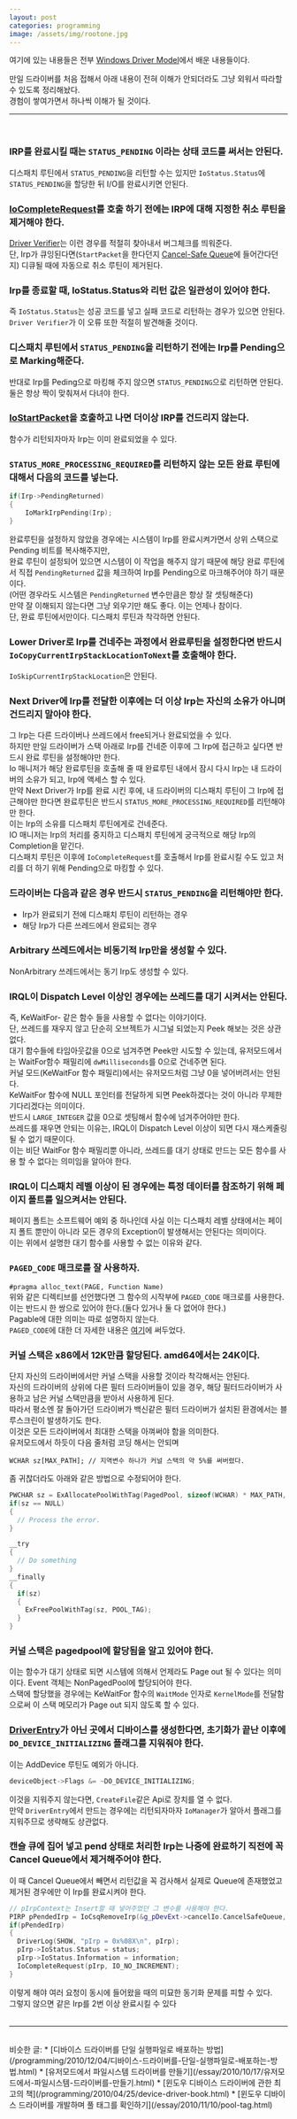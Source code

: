 ```yaml
---
layout: post
categories: programming
image: /assets/img/rootone.jpg
---
```


여기에 있는 내용들은 전부 [Windows Driver Model](https://www.benjaminlog.com/entry/Programming-The-Microsoft-Windows-Driver-Model-2E)에서 배운 내용들이다.

만일 드라이버를 처음 접해서 아래 내용이 전혀 이해가 안되더라도 그냥 외워서 따라할 수 있도록 정리해놨다.  
경험이 쌓여가면서 하나씩 이해가 될 것이다.

---
<br>

### IRP를 완료시킬 때는 `STATUS_PENDING` 이라는 상태 코드를 써서는 안된다.  
디스패치 루틴에서 `STATUS_PENDING`을 리턴할 수는 있지만 `IoStatus.Status`에 `STATUS_PENDING`을 할당한 뒤 I/O를 완료시키면 안된다.

### [IoCompleteRequest](https://docs.microsoft.com/en-us/windows-hardware/drivers/ddi/wdm/nf-wdm-iocompleterequest)를 호출 하기 전에는 IRP에 대해 지정한 취소 루틴을 제거해야 한다.  
[Driver Verifier](https://docs.microsoft.com/en-us/windows-hardware/drivers/devtest/driver-verifier)는 이런 경우를 적절히 찾아내서 버그체크를 띄워준다.  
단, Irp가 큐잉된다면(`StartPacket`을 한다던지 [Cancel-Safe Queue](https://docs.microsoft.com/en-us/windows-hardware/drivers/kernel/cancel-safe-irp-queues)에 들어간다던지) 디큐될 때에 자동으로 취소 루틴이 제거된다.

### Irp를 종료할 때, IoStatus.Status와 리턴 값은 일관성이 있어야 한다.
즉 `IoStatus.Status`는 성공 코드를 넣고 실패 코드로 리턴하는 경우가 있으면 안된다.  
`Driver Verifier`가 이 오류 또한 적절히 발견해줄 것이다.

### 디스패치 루틴에서 `STATUS_PENDING`을 리턴하기 전에는 Irp를 Pending으로 Marking해준다. 
반대로 Irp를 Peding으로 마킹해 주지 않으면 `STATUS_PENDING`으로 리턴하면 안된다.  
둘은 항상 짝이 맞춰져서 다녀야 한다.

### [IoStartPacket](https://docs.microsoft.com/en-us/windows-hardware/drivers/ddi/ntifs/nf-ntifs-iostartpacket)을 호출하고 나면 더이상 IRP를 건드리지 않는다.  
함수가 리턴되자마자 Irp는 이미 완료되었을 수 있다.

### `STATUS_MORE_PROCESSING_REQUIRED`를 리턴하지 않는 모든 완료 루틴에 대해서 다음의 코드를 넣는다.
```c++
if(Irp->PendingReturned)
{
    IoMarkIrpPending(Irp);
}
```
완료루틴을 설정하지 않았을 경우에는 시스템이 Irp를 완료시켜가면서 상위 스택으로 Pending 비트를 복사해주지만,  
완료 루틴이 설정되어 있으면 시스템이 이 작업을 해주지 않기 때문에 해당 완료 루틴에서 직접 `PendingReturned` 값을 체크하여 Irp를 Pending으로 마크해주어야 하기 때문이다.  
(어떤 경우라도 시스템은 `PendingReturned` 변수만큼은 항상 잘 셋팅해준다)  
만약 잘 이해되지 않는다면 그냥 외우기만 해도 좋다. 이는 언제나 참이다.  
단, 완료 루틴에서만이다. 디스패치 루틴과 착각하면 안된다.

### Lower Driver로 Irp를 건네주는 과정에서 완료루틴을 설정한다면 반드시 `IoCopyCurrentIrpStackLocationToNext`를 호출해야 한다.
`IoSkipCurrentIrpStackLocation`은 안된다.

### Next Driver에 Irp를 전달한 이후에는 더 이상 Irp는 자신의 소유가 아니며 건드리지 말아야 한다.  
그 Irp는 다른 드라이버나 쓰레드에서 free되거나 완료되었을 수 있다.  
하지만 만일 드라이버가 스택 아래로 Irp를 건네준 이후에 그 Irp에 접근하고 싶다면 반드시 완료 루틴을 설정해야만 한다.  
Io 매니저가 해당 완료루틴을 호출해 줄 때 완료루틴 내에서 잠시 다시 Irp는 내 드라이버의 소유가 되고, Irp에 액세스 할 수 있다.  
만약 Next Driver가 Irp를 완료 시킨 후에, 내 드라이버의 디스패치 루틴이 그 Irp에 접근해야만 한다면 완료루틴은 반드시 `STATUS_MORE_PROCESSING_REQUIRED`를 리턴해야만 한다.  
이는 Irp의 소유를 디스패치 루틴에게로 건네준다.  
IO 매니저는 Irp의 처리를 중지하고 디스패치 루틴에게 궁극적으로 해당 Irp의 Completion을 맡긴다.  
디스패치 루틴은 이후에 `IoCompleteRequest`를 호출해서 Irp를 완료시킬 수도 있고 처리를 더 하기 위해 Pending으로 마킹할 수 있다.

### 드라이버는 다음과 같은 경우 반드시 `STATUS_PENDING`을 리턴해야만 한다.
* Irp가 완료되기 전에 디스패치 루틴이 리턴하는 경우
* 해당 Irp가 다른 쓰레드에서 완료되는 경우

### Arbitrary 쓰레드에서는 비동기적 Irp만을 생성할 수 있다.  
NonArbitrary 쓰레드에서는 동기 Irp도 생성할 수 있다.

### IRQL이 Dispatch Level 이상인 경우에는 쓰레드를 대기 시켜서는 안된다.  
즉, KeWaitFor- 같은 함수 들을 사용할 수 없다는 이야기이다.  
단, 쓰레드를 재우지 않고 단순히 오브젝트가 시그널 되었는지 Peek 해보는 것은 상관없다.  
대기 함수들에 타임아웃값을 0으로 넘겨주면 Peek만 시도할 수 있는데, 유저모드에서는 WaitFor함수 패밀리에 `dwMilliseconds`를 0으로 건네주면 된다.  
커널 모드(KeWaitFor 함수 패밀리)에서는 유저모드처럼 그냥 0을 넣어버려서는 안된다.  
KeWaitFor 함수에 NULL 포인터를 전달하게 되면 Peek하겠다는 것이 아니라 무제한 기다리겠다는 의미이다.  
반드시 `LARGE_INTEGER` 값을 0으로 셋팅해서 함수에 넘겨주어야만 한다.  
쓰레드를 재우면 안되는 이유는, IRQL이 Dispatch Level 이상이 되면 다시 재스케줄링 될 수 없기 때문이다.  
이는 비단 WaitFor 함수 패밀리뿐 아니라, 쓰레드를 대기 상태로 만드는 모든 함수를 사용 할 수 없다는 의미임을 알아야 한다.

### IRQL이 디스패치 레벨 이상이 된 경우에는 특정 데이터를 참조하기 위해 페이지 폴트를 일으켜서는 안된다.
페이지 폴트는 소프트웨어 예외 중 하나인데 사실 이는 디스패치 레벨 상태에서는 페이지 폴트 뿐만이 아니라 모든 경우의 Exception이 발생해서는 안된다는 의미이다.  
이는 위에서 설명한 대기 함수를 사용할 수 없는 이유와 같다.

### `PAGED_CODE` 매크로를 잘 사용하자.
`#pragma alloc_text(PAGE, Function Name)`  
위와 같은 디렉티브를 선언했다면 그 함수의 시작부에 `PAGED_CODE` 매크로를 사용한다.  
이는 반드시 한 쌍으로 있어야 한다.(둘다 있거나 둘 다 없어야 한다.)  
Pagable에 대한 의미는 따로 설명하지 않는다.  
`PAGED_CODE`에 대한 더 자세한 내용은 [여기](/essay/2011/02/27/PAGED_CODE-%EB%A7%A4%ED%81%AC%EB%A1%9C.html)에 써두었다.

### 커널 스택은 x86에서 12K만큼 할당된다. amd64에서는 24K이다.
단지 자신의 드라이버에서만 커널 스택을 사용할 것이라 착각해서는 안된다.  
자신의 드라이버의 상위에 다른 필터 드라이버들이 있을 경우, 해당 필터드라이버가 사용하고 남은 커널 스택만큼을 받아서 사용하게 된다.  
따라서 평소엔 잘 돌아가던 드라이버가 백신같은 필터 드라이버가 설치된 환경에서는 블루스크린이 발생하기도 한다.  
이것은 모든 드라이버에서 최대한 스택을 아껴써야 함을 의미한다.  
유저모드에서 하듯이 다음 줄처럼 코딩 해서는 안되며

`WCHAR sz[MAX_PATH]; // 지역변수 하나가 커널 스택의 약 5%를 써버렸다.`

좀 귀찮더라도 아래와 같은 방법으로 수정되어야 한다.
```c++
PWCHAR sz = ExAllocatePoolWithTag(PagedPool, sizeof(WCHAR) * MAX_PATH, POOL_TAG);
if(sz == NULL)
{
  // Process the error.
}

__try
{
  // Do something
}
__finally
{
  if(sz)
  {
    ExFreePoolWithTag(sz, POOL_TAG);
  }
}
```

### 커널 스택은 pagedpool에 할당됨을 알고 있어야 한다.  
이는 함수가 대기 상태로 되면 시스템에 의해서 언제라도 Page out 될 수 있다는 의미이다.
Event 객체는 NonPagedPool에 할당되어야 한다.  
스택에 할당했을 경우에는 KeWaitFor 함수의 `WaitMode` 인자로 `KernelMode`를 전달함으로써 이 스택 메모리가 Page out 되지 않도록 할 수 있다.

### [DriverEntry](https://docs.microsoft.com/en-us/windows-hardware/drivers/wdf/driverentry-for-kmdf-drivers)가 아닌 곳에서 디바이스를 생성한다면, 초기화가 끝난 이후에 `DO_DEVICE_INITIALIZING` 플래그를 지워줘야 한다.
이는 AddDevice 루틴도 예외가 아니다.  
```c++
deviceObject->Flags &= ~DO_DEVICE_INITIALIZING;
```

이것을 지워주지 않는다면, `CreateFile`같은 Api로 장치를 열 수 없다.  
만약 `DriverEntry`에서 만드는 경우에는 리턴되자마자 `IoManager`가 알아서 플래그를 지워주므로 생략해도 상관없다.

### 캔슬 큐에 집어 넣고 pend 상태로 처리한 Irp는 나중에 완료하기 직전에 꼭 Cancel Queue에서 제거해주어야 한다.
이 때 Cancel Queue에서 빼면서 리턴값을 꼭 검사해서 실제로 Queue에 존재했었고 제거된 경우에만 이 Irp를 완료시켜야 한다.
```c++
// pIrpContext는 Insert할 때 넣어주었던 그 변수를 사용해야 한다.
PIRP pPendedIrp = IoCsqRemoveIrp(&g_pDevExt->cancelIo.CancelSafeQueue, pIrpContext);
if(pPendedIrp)
{
  DriverLog(SHOW, "pIrp = 0x%08X\n", pIrp);
  pIrp->IoStatus.Status = status;
  pIrp->IoStatus.Information = information;
  IoCompleteRequest(pIrp, IO_NO_INCREMENT);
}
```
이렇게 해야 여러 요청이 동시에 들어왔을 때의 미묘한 동기화 문제를 피할 수 있다.  
그렇지 않으면 같은 Irp를 2번 이상 완료시킬 수 있다
<br>
<br>

---

<br>
비슷한 글:
* [디바이스 드라이버를 단일 실행파일로 배포하는 방법](/programming/2010/12/04/디바이스-드라이버를-단일-실행파일로-배포하는-방법.html)
* [유저모드에서 파일시스템 드라이버를 만들기](/essay/2010/10/17/유저모드에서-파일시스템-드라이버를-만들기.html)
* [윈도우 디바이스 드라이버에 관한 최고의 책](/programming/2010/04/25/device-driver-book.html)
* [윈도우 디바이스 드라이버를 개발하며 풀 태그를 확인하기](/essay/2010/11/10/pool-tag.html)
